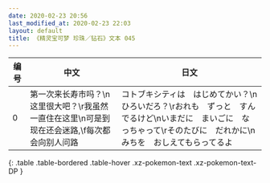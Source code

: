 ```yaml
---
date: 2020-02-23 20:56
last_modified_at: 2020-02-23 22:03
layout: default
title: 《精灵宝可梦 珍珠／钻石》文本 045
---
```

| 编号 | 中文 | 日文 |
| ---- | ---- | ---- |
| 0 | 第一次来长寿市吗？\n这里很大吧？\r我虽然一直住在这里\n可是到现在还会迷路,\f每次都会向别人问路 | コトブキシティは　はじめてかい？\nひろいだろ？\rおれも　ずっと　すんでるけど\nいまだに　まいごに　なっちゃって\rそのたびに　だれかに\nみちを　おしえてもらってるよ |
{: .table .table-bordered .table-hover .xz-pokemon-text .xz-pokemon-text-DP }